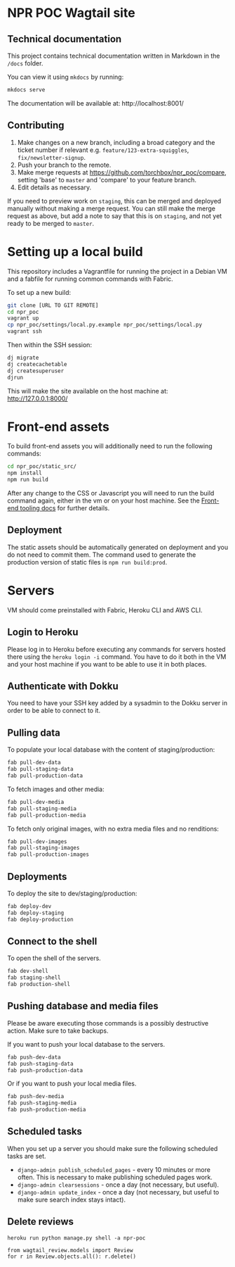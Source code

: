 # NPR POC Wagtail site

## Technical documentation

This project contains technical documentation written in Markdown in the ``/docs`` folder.

You can view it using ``mkdocs`` by running:

```bash
mkdocs serve
```

The documentation will be available at: http://localhost:8001/

## Contributing

1. Make changes on a new branch, including a broad category and the ticket number if relevant e.g. `feature/123-extra-squiggles`, `fix/newsletter-signup`.
1. Push your branch to the remote.
1.  Make merge requests at https://github.com/torchbox/npr_poc/compare, setting 'base' to `master` and 'compare' to your feature branch.
1. Edit details as necessary.



If you need to preview work on `staging`, this can be merged and deployed manually without making a merge request. You can still make the merge request as above, but add a note to say that this is on `staging`, and not yet ready to be merged to `master`.

# Setting up a local build

This repository includes a Vagrantfile for running the project in a Debian VM and
a fabfile for running common commands with Fabric.

To set up a new build:

``` bash
git clone [URL TO GIT REMOTE]
cd npr_poc
vagrant up
cp npr_poc/settings/local.py.example npr_poc/settings/local.py
vagrant ssh
```

Then within the SSH session:

``` bash
dj migrate
dj createcachetable
dj createsuperuser
djrun
```

This will make the site available on the host machine at: http://127.0.0.1:8000/

# Front-end assets

To build front-end assets you will additionally need to run the following commands:

 ```bash
cd npr_poc/static_src/
npm install
npm run build
```

After any change to the CSS or Javascript you will need to run the build command again, either in the vm or on your host machine. See the [Front-end tooling docs](npr_poc/static_src/README.md) for further details.


## Deployment
The static assets should be automatically generated on deployment and you do
not need to commit them. The command used to generate the production version
of static files is `npm run build:prod`.

# Servers
VM should come preinstalled with Fabric, Heroku CLI and AWS CLI.

## Login to Heroku
Please log in to Heroku before executing any commands for servers hosted there
using the `heroku login -i` command. You have to do it both in the VM and your
host machine if you want to be able to use it in both places.

## Authenticate with Dokku
You need to have your SSH key added by a sysadmin to the Dokku server in order
to be able to connect to it.

## Pulling data

To populate your local database with the content of staging/production:

``` bash
fab pull-dev-data
fab pull-staging-data
fab pull-production-data
```

To fetch images and other media:

``` bash
fab pull-dev-media
fab pull-staging-media
fab pull-production-media
```

To fetch only original images, with no extra media files and no renditions:

``` bash
fab pull-dev-images
fab pull-staging-images
fab pull-production-images
```

## Deployments

To deploy the site to dev/staging/production:


``` bash
fab deploy-dev
fab deploy-staging
fab deploy-production
```

## Connect to the shell

To open the shell of the servers.

```bash
fab dev-shell
fab staging-shell
fab production-shell
```

## Pushing database and media files

Please be aware executing those commands is a possibly destructive action. Make
sure to take backups.

If you want to push your local database to the servers.

```bash
fab push-dev-data
fab push-staging-data
fab push-production-data
```

Or if you want to push your local media files.

```bash
fab push-dev-media
fab push-staging-media
fab push-production-media
```

## Scheduled tasks

When you set up a server you should make sure the following scheduled tasks are set.


* `django-admin publish_scheduled_pages` - every 10 minutes or more often. This is necessary to make publishing scheduled pages work.
* `django-admin clearsessions` - once a day (not necessary, but useful).
* `django-admin update_index` - once a day  (not necessary, but useful to make sure search index stays intact).

## Delete reviews

`heroku run python manage.py shell -a npr-poc`

```
from wagtail_review.models import Review
for r in Review.objects.all(): r.delete()
```